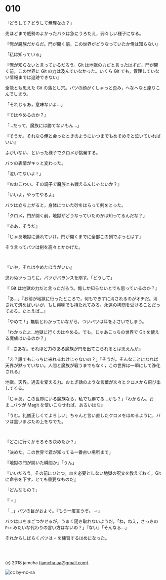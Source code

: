 

# 010

「どうして？どうして無理なの？」  

先ほどまで威勢のよかったバツは急にうろたえ，弱々しい様子になる。  

『俺が魔族だからだ。門が開く前，この世界がどうなっていたか俺は知らない』  

「私は知っている」  

『俺が知らないと言っているだろう。Git は地獄の力だと言ったはずだ。門が開く前，この世界に Git の力は及んでいなかった。いくら Git でも，管理していない情報までは追跡できない』  

全能とも思えた Git の落とし穴。バツの顔がくしゃっと歪み，へなへなと座りこんでしまう。  

「それじゃあ，意味ないよ…」  

『ではやめるのか？』  

「…だって，魔族には勝てないもん…」  

『そうか。それなら俺と会ったときのようにいつまでもめそめそと泣いていればいい』  

ふがいない，といった様子でクロメが挑発する。  

バツの表情がキッと変わった。  

「泣いてないよ ! 」  

『おおこわい。その調子で魔族とも戦えるんじゃないか？』  

「いいよ，やってやるよ」  

バツは立ち上がると，身体についた砂をはらって剣をとった。  

「クロメ，門が開く前，地獄がどうなっていたのかは知ってるんだな？」  

『ああ，そうだ』  

「じゃあ地獄に連れていけ。門が開くまでに全部この剣でぶっとばす」  

そう言ってバツは剣を高々とかかげた。  

<br>  

『いや，それはやめたほうがいい』  

思わぬツッコミに，バツがバランスを崩す。「どうして」  

『 Git は地獄の力だと言っただろう。俺しか知らないとでも思っているのか？』  

「あ…」『お前が地獄に行ったところで，何もできずに消されるのがオチだ。消されて済めばいいが，もし興味でも持たれてみろ。永遠の拷問を受けることだってある。たとえば…』  

「やめて ! 」無駄とわかっていながら，ついバツは耳をふさいでしまう。  

「わかったよ…地獄に行くのはやめる。でも，じゃあこっちの世界で Git を使える魔族はいるのか？」  

『…さあな。それほど力のある魔族が門を出てこられるとは思えんが』  

「え？誰でもこっちに来れるわけじゃないの？」『そうだ。そんなことになれば天界が黙っていない。人間と魔族が戦うまでもなく，この世界は一瞬にして浄化される』  

地獄。天界。過去を変える力。おとぎ話のような言葉が次々とクロメから飛び出してくる。  

「じゃあ，この世界にいる魔族なら，私でも勝てる…かも？」『わからん。おま…バツが Magit を使いこなせれば，あるいはな』  

「うむ。礼儀正しくてよろしい」ちゃんと言い直したクロメをほめるように，バツは黒いまぶたの上をなでた。  

<br>  

『どこに行くかそろそろ決めたか？』  

「決めた。この世界で君が知ってる一番古い場所まで」  

『地獄の門が開いた瞬間か』「うん」  

『いいだろう。その前にひとつ，血を必要としない地獄の呪文を教えておく。Git に命令を下す，とても重要なものだ』  

「どんなもの？」  

『 `⏎` 』  

「…」バツの目がおよぐ。『もう一度言うぞ。 `⏎` 』  

バツは口をまごつかせるが，うまく聞き取れないようだ。「ね，ねえ，さっきの `Esc` みたいな代わりの言い方はないの？」『ない』「そんなぁ…」  

それからしばらくバツは `⏎` を練習するはめになった。  

<br>  
<br>  

(c) 2018 jamcha (jamcha.aa@gmail.com).  

![cc by-nc-sa](https://i.creativecommons.org/l/by-nc-sa/4.0/88x31.png)  

